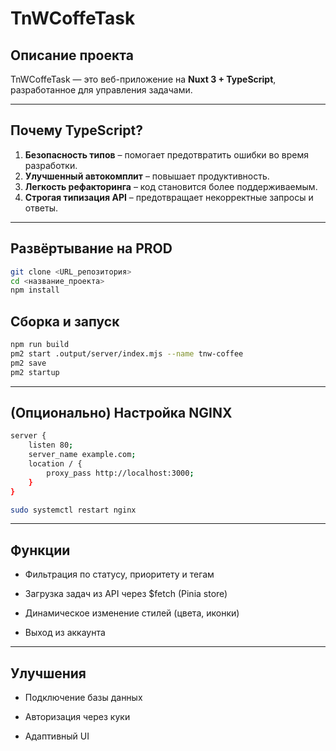 # TnWCoffeTask 

## Описание проекта  
TnWCoffeTask — это веб-приложение на **Nuxt 3 + TypeScript**, разработанное для управления задачами.  

---

## **Почему TypeScript?**  
1. **Безопасность типов** – помогает предотвратить ошибки во время разработки.  
2. **Улучшенный автокомплит** – повышает продуктивность.  
3. **Легкость рефакторинга** – код становится более поддерживаемым.  
4. **Строгая типизация API** – предотвращает некорректные запросы и ответы.  

---

## Развёртывание на PROD  
```sh
git clone <URL_репозитория>
cd <название_проекта>
npm install
```

## Сборка и запуск
```sh
npm run build
pm2 start .output/server/index.mjs --name tnw-coffee
pm2 save
pm2 startup
```

---

## (Опционально) Настройка NGINX
```sh
server {
    listen 80;
    server_name example.com;
    location / {
        proxy_pass http://localhost:3000;
    }
}
```

```sh
sudo systemctl restart nginx
```

---

## Функции

- Фильтрация по статусу, приоритету и тегам

- Загрузка задач из API через $fetch (Pinia store)

- Динамическое изменение стилей (цвета, иконки)

- Выход из аккаунта

---

## Улучшения

- Подключение базы данных

- Авторизация через куки

- Адаптивный UI
